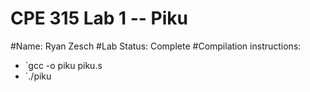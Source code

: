 # CPE 315 Lab 1 -- Piku

#Name: Ryan Zesch
#Lab Status: Complete
#Compilation instructions:
* `gcc -o piku piku.s
* `./piku



